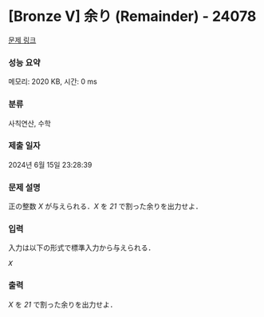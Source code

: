 # [Bronze V] 余り (Remainder) - 24078 

[문제 링크](https://www.acmicpc.net/problem/24078) 

### 성능 요약

메모리: 2020 KB, 시간: 0 ms

### 분류

사칙연산, 수학

### 제출 일자

2024년 6월 15일 23:28:39

### 문제 설명

<p>正の整数 <var>X</var> が与えられる．<var>X</var> を <var>21</var> で割った余りを出力せよ．</p>

### 입력 

 <p>入力は以下の形式で標準入力から与えられる．</p>

<pre><var>X</var></pre>

### 출력 

 <p><var>X</var> を <var>21</var> で割った余りを出力せよ．</p>

